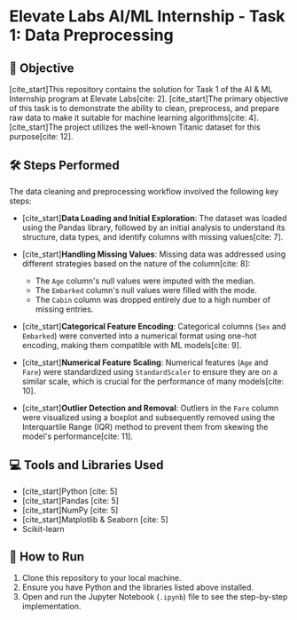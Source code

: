 # Elevate Labs AI/ML Internship - Task 1: Data Preprocessing

## 📝 Objective

[cite_start]This repository contains the solution for Task 1 of the AI & ML Internship program at Elevate Labs[cite: 2]. [cite_start]The primary objective of this task is to demonstrate the ability to clean, preprocess, and prepare raw data to make it suitable for machine learning algorithms[cite: 4]. [cite_start]The project utilizes the well-known Titanic dataset for this purpose[cite: 12].

## 🛠️ Steps Performed

The data cleaning and preprocessing workflow involved the following key steps:

* [cite_start]**Data Loading and Initial Exploration**: The dataset was loaded using the Pandas library, followed by an initial analysis to understand its structure, data types, and identify columns with missing values[cite: 7].

* [cite_start]**Handling Missing Values**: Missing data was addressed using different strategies based on the nature of the column[cite: 8]:
    * The `Age` column's null values were imputed with the median.
    * The `Embarked` column's null values were filled with the mode.
    * The `Cabin` column was dropped entirely due to a high number of missing entries.

* [cite_start]**Categorical Feature Encoding**: Categorical columns (`Sex` and `Embarked`) were converted into a numerical format using one-hot encoding, making them compatible with ML models[cite: 9].

* [cite_start]**Numerical Feature Scaling**: Numerical features (`Age` and `Fare`) were standardized using `StandardScaler` to ensure they are on a similar scale, which is crucial for the performance of many models[cite: 10].

* [cite_start]**Outlier Detection and Removal**: Outliers in the `Fare` column were visualized using a boxplot and subsequently removed using the Interquartile Range (IQR) method to prevent them from skewing the model's performance[cite: 11].

## 💻 Tools and Libraries Used

* [cite_start]Python [cite: 5]
* [cite_start]Pandas [cite: 5]
* [cite_start]NumPy [cite: 5]
* [cite_start]Matplotlib & Seaborn [cite: 5]
* Scikit-learn

## 🚀 How to Run

1.  Clone this repository to your local machine.
2.  Ensure you have Python and the libraries listed above installed.
3.  Open and run the Jupyter Notebook (`.ipynb`) file to see the step-by-step implementation.
